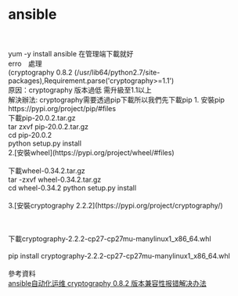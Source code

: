 <h1>ansible</h1><br>
<br>
yum -y install ansible 在管理端下載就好<br>
erro　處理 <br>
(cryptography 0.8.2 (/usr/lib64/python2.7/site-packages),Requirement.parse('cryptography>=1.1')<br>
原因：cryptography 版本過低 需升級至1.1以上<br>
解決辦法: cryptography需要透過pip下載所以我們先下載pip
1.	安裝pip<br>
https://pypi.org/project/pip/#files<br>
下載pip-20.0.2.tar.gz <br>
tar zxvf pip-20.0.2.tar.gz<br>
cd pip-20.0.2<br>
python setup.py install<br>
2.[安裝wheel](https://pypi.org/project/wheel/#files)<br>

<br>
下載wheel-0.34.2.tar.gz<br>
tar -zxvf wheel-0.34.2.tar.gz<br>
cd wheel-0.34.2 python setup.py install<br>
<br>
3.[安裝cryptography 2.2.2](https://pypi.org/project/cryptography/)<br>
<br>
<br>

下載cryptography-2.2.2-cp27-cp27mu-manylinux1_x86_64.whl<br>
<br>
pip install cryptography-2.2.2-cp27-cp27mu-manylinux1_x86_64.whl<br>
<br>
參考資料<br>
[ansible自动化运维 cryptography 0.8.2 版本兼容性报错解决办法](https://blog.csdn.net/codemacket/article/details/80911149)<br>
<br>



